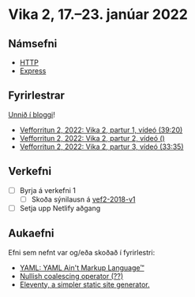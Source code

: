 # Vika 2, 17.–23. janúar 2022

## Námsefni

* [HTTP](../namsefni/04.http/readme.md)
* [Express](../namsefni/05.express/readme.md)

## Fyrirlestrar

[Unnið í bloggi](https://github.com/vefforritun/vef2-2022-blog-daemi)!

* [Vefforritun 2, 2022: Vika 2, partur 1, vídeó (39:20)](https://youtu.be/ow9NdluaWCs)
* [Vefforritun 2, 2022: Vika 2, partur 2, vídeó ()](https://youtu.be/hP3Wq3e9xrg)
* [Vefforritun 2, 2022: Vika 2, partur 3, vídeó (33:35)](https://youtu.be/wRCYwkuBlaY)

## Verkefni

* [ ] Byrja á verkefni 1
  * [ ] Skoða sýnilausn á [vef2-2018-v1](https://github.com/vefforritun/vef2-2018-v1-synilausn)
* [ ] Setja upp Netlify aðgang

## Aukaefni

Efni sem nefnt var og/eða skoðað í fyrirlestri:

* [YAML: YAML Ain't Markup Language™](https://yaml.org/)
* [Nullish coalescing operator (??)](https://developer.mozilla.org/en-US/docs/Web/JavaScript/Reference/Operators/Nullish_coalescing_operator)
* [Eleventy, a simpler static site generator.](https://www.11ty.dev/)
